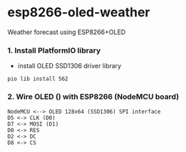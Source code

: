 # esp8266-oled-weather
Weather forecast using ESP8266+OLED

### 1. Install PlatformIO library

* install OLED SSD1306 driver library
```shell
pio lib install 562
```

### 2. Wire OLED () with ESP8266 (NodeMCU board)

    NodeMCU <--> OLED 128x64 (SSD1306) SPI interface
    D5 <-> CLK (D0)
    D7 <-> MOSI (D1)
    D0 <-> RES
    D2 <-> DC
    D8 <-> CS


